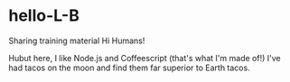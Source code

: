 # hello-L-B
Sharing training material
Hi Humans!

Hubut here, I like Node.js and Coffeescript (that's what I'm made of!)
I've had tacos on the moon and find them far superior to Earth tacos.
